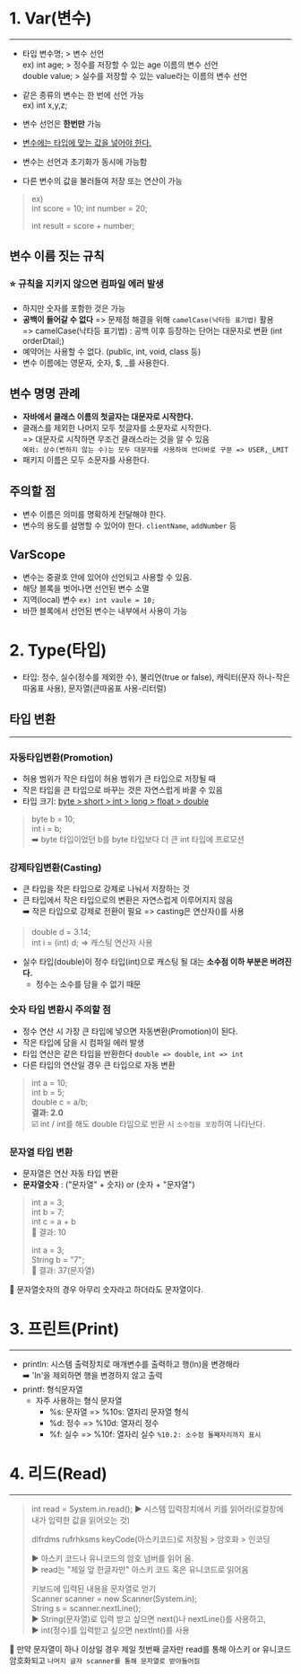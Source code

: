 
# 1.  Var(변수)
<hr/>

- 타입 변수명; > 변수 선언  
  ex) int age; > 정수를 저장할 수 있는 age 이름의 변수 선언  
  double value; > 실수를 저장할 수 있는 value라는 이름의 변수 선언


- 같은 종류의 변수는 한 번에 선언 가능  
  ex) int x,y,z;
- 변수 선언은 __한번만__ 가능
- <u> 변수에는 타입에 맞는 값을 넣어야 한다. </u>  
- 변수는 선언과 초기화가 동시에 가능함
- 다른 변수의 값을 불러들여 저장 또는 연산이 가능
> ex)  
> int score = 10;
> int number = 20;
>
> int result = score + number;

## 변수 이름 짓는 규칙
### ⭐ 규칙을 지키지 않으면 컴파일 에러 발생
- 하지만 숫자를 포함한 것은 가능
- __공백이 들어갈 수 없다__ => 문제점 해결을 위해 `camelCase(낙타등 표기법)` 활용  
  => camelCase(낙타등 표기법) : 공백 이후 등장하는 단어는 대문자로 변환 (int orderDtail;)
- 예약어는 사용할 수 없다. (public, int, void, class 등)
- 변수 이름에는 영문자, 숫자, $, _를 사용한다.

## 변수 명명 관례
- __자바에서 클래스 이름의 첫글자는 대문자로 시작한다.__
- 클래스를 제외한 나머지 모두 첫글자를 소문자로 시작한다.  
  => 대문자로 시작하면 무조건 클래스라는 것을 알 수 있음  
  `예외: 상수(변하지 않는 수)는 모두 대문자를 사용하여 언더바로 구분 => USER,_LMIT`
- 패키지 이름은 모두 소문자를 사용한다.

## 주의할 점
- 변수 이름은 의미를 명확하게 전달해야 한다.
- 변수의 용도를 설명할 수 있어야 한다. `clientName`, `addNumber` 등

## VarScope
- 변수는 중괄호 안에 있어야 선언되고 사용할 수 있음.
- 해당 블록을 벗어나면 선언된 변수 소멸
- 지역(local) 변수 `ex) int vaule = 10;`
- 바깐 블록에서 선언된 변수는 내부에서 사용이 가능

# 2. Type(타입)
- 타입: 정수, 실수(정수를 제외한 수), 불리언(true or false), 캐릭터(문자 하나-작은 따옴표 사용), 문자열(큰따옴표 사용-리터럴)


## 타입 변환
<hr/>

### 자동타입변환(Promotion)
- 허용 범위가 작은 타입이 허용 범위가 큰 타입으로 저장될 때
- 작은 타입을 큰 타입으로 바꾸는 것은 자연스럽게 바꿀 수 있음
- 타입 크기: <u> byte > short > int > long > float > double </u>
> byte b = 10;  
> int i = b;  
> ➡️ byte 타입이었던 b를 byte 타입보다 더 큰 int 타입에 프로모션

### 강제타입변환(Casting)
- 큰 타입을 작은 타입으로 강제로 나눠서 저장하는 것
- 큰 타입에서 작은 타입으로의 변환은 자연스럽게 이루어지지 않음  
  ➡️ 작은 타입으로 강제로 전환이 필요 => casting은 연산자()를 사용
> double d = 3.14;  
> int i = (int) d;  => 캐스팅 연산자 사용
- 실수 타입(double)이 정수 타입(int)으로 캐스팅 될 대는 **소수점 이하 부분은 버려진다.**
  - 정수는 소수를 담을 수 없기 때문

### 숫자 타입 변환시 주의할 점
- 정수 연산 시 가장 큰 타입에 넣으면 자동변환(Promotion)이 된다.
- 작은 타입에 담을 시 컴파일 에러 발생
- 타입 연산은 같은 타입을 반환한다 `double => double`, `int => int`
- 다른 타입의 연산일 경우 큰 타입으로 자동 변환
> int a = 10;  
> int b = 5;  
> double c = a/b;  
> **결과: 2.0**  
☑️ int / int를 해도 double 타입으로 반환 시 `소수점을 포함`하여 나타난다.

### 문자열 타입 변환
- 문자열은 연산 자동 타입 변환
- **문자열숫자** : ("문자열" + 숫자) or (숫자 + "문자열")
> int a = 3;  
> int b = 7;  
> int c = a + b  
> 🔸 결과: 10
>
> int a = 3;   
> String b = "7";  
> 🔸 결과: 37(문자열)

📌 문자열숫자의 경우 아무리 숫자라고 하더라도 문자열이다.

# 3. 프린트(Print)
<hr/>

- println: 시스템 출력장치로 매개변수를 출력하고 행(ln)을 변경해라  
  ➡️ 'ln'을 제외하면 행을 변경하지 않고 출력
- printf: 형식문자열
  - 자주 사용하는 형식 문자열
    - %s: 문자열 => %10s: 열자리 문자열 형식
    - %d: 정수 => %10d: 열자리 정수
    - %f: 실수 => %10f: 열자리 실수 `%10.2: 소수점 둘째자리까지 표시`

# 4. 리드(Read)
<hr/>

> int read = System.in.read();  ▶️  시스템 입력장치에서 키를 읽어라(로컬창에 내가 입력한 값을 읽어오는 것)
>
> dlfrdms rufrhksms keyCode(아스키코드)로 저장됨 > 암호화 > 인코딩
>
> ▶️ 아스키 코드나 유니코드의 암호 넘버를 읽어 옴.   
> ▶️ read는 "제일 앞 한글자만" 아스키 코드 혹은 유니코드로 읽어옴
>
> 키보드에 입력된 내용을 문자열로 얻기  
> Scanner scanner = new Scanner(System.in);  
> String s = scanner.nextLine();  
> ▶️ String(문자열)로 입력 받고 싶으면 next()나 nextLine()를 사용하고,  
> ▶️ int(정수)를 입력받고 싶으면 nextInt()를 사용

📌 만약 문자열이 하나 이상일 경우 제일 첫번째 글자만 read를 통해 아스키 or 유니코드 암호화되고 `나머지 글자 scanner를 통해 문자열로 받아들어짐`